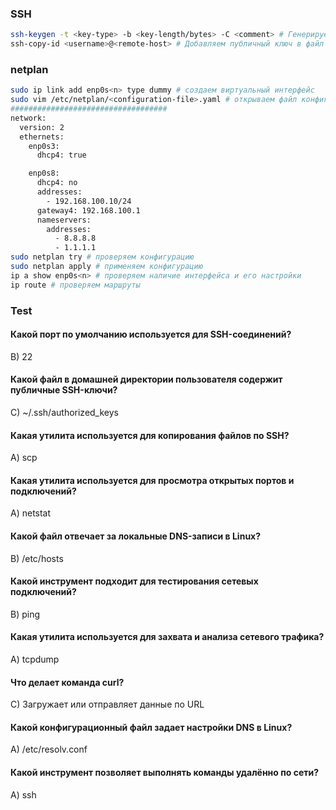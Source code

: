 ### SSH
```bash
ssh-keygen -t <key-type> -b <key-length/bytes> -C <comment> # Генерируем пару SSH-ключей на клиентской машине
ssh-copy-id <username>@<remote-host> # Добавляем публичный ключ в файл authorized_key на удаленный сервер
```

### netplan
```bash
sudo ip link add enp0s<n> type dummy # создаем виртуальный интерфейс
sudo vim /etc/netplan/<configuration-file>.yaml # открываем файл конфигурации
###################################
network:
  version: 2
  ethernets:
    enp0s3:
      dhcp4: true

    enp0s8:
      dhcp4: no
      addresses:
        - 192.168.100.10/24
      gateway4: 192.168.100.1
      nameservers:
        addresses:
          - 8.8.8.8
          - 1.1.1.1
sudo netplan try # проверяем конфигурацию
sudo netplan apply # применяем конфигурацию
ip a show enp0s<n> # проверяем наличие интерфейса и его настройки
ip route # проверяем маршруты
```

### Test
#### Какой порт по умолчанию используется для SSH-соединений?
B) 22

#### Какой файл в домашней директории пользователя содержит публичные SSH-ключи?
C) ~/.ssh/authorized_keys

#### Какая утилита используется для копирования файлов по SSH?
A) scp

#### Какая утилита используется для просмотра открытых портов и подключений?
A) netstat

#### Какой файл отвечает за локальные DNS-записи в Linux?
B) /etc/hosts

#### Какой инструмент подходит для тестирования сетевых подключений?
B) ping

#### Какая утилита используется для захвата и анализа сетевого трафика?
A) tcpdump

#### Что делает команда curl?
C) Загружает или отправляет данные по URL

#### Какой конфигурационный файл задает настройки DNS в Linux?
A) /etc/resolv.conf

#### Какой инструмент позволяет выполнять команды удалённо по сети?
A) ssh
